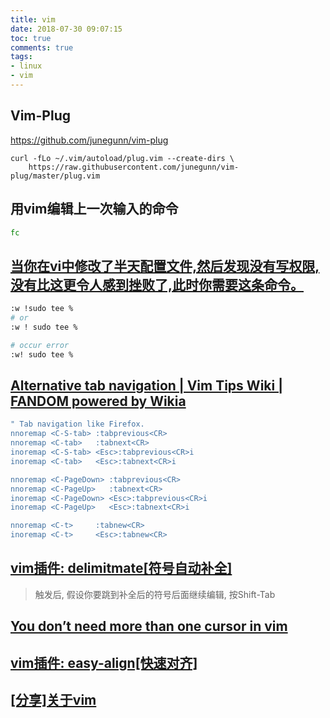 ```yaml
---
title: vim
date: 2018-07-30 09:07:15
toc: true
comments: true
tags:
- linux
- vim
---
```


## Vim-Plug
https://github.com/junegunn/vim-plug
```
curl -fLo ~/.vim/autoload/plug.vim --create-dirs \
    https://raw.githubusercontent.com/junegunn/vim-plug/master/plug.vim
```

## 用vim编辑上一次输入的命令
```sh
fc 
```

## [当你在vi中修改了半天配置文件,然后发现没有写权限,没有比这更令人感到挫败了,此时你需要这条命令。](http://mingxinglai.com/cn/2012/08/you-had-better-know-instruction/)
```sh
:w !sudo tee %
# or
:w ! sudo tee %

# occur error 
:w! sudo tee %
```

## [Alternative tab navigation | Vim Tips Wiki | FANDOM powered by Wikia](http://vim.wikia.com/wiki/Alternative_tab_navigation)
```sh
" Tab navigation like Firefox.
nnoremap <C-S-tab> :tabprevious<CR>
nnoremap <C-tab>   :tabnext<CR>
inoremap <C-S-tab> <Esc>:tabprevious<CR>i
inoremap <C-tab>   <Esc>:tabnext<CR>i

nnoremap <C-PageDown> :tabprevious<CR>
nnoremap <C-PageUp>   :tabnext<CR>
inoremap <C-PageDown> <Esc>:tabprevious<CR>i
inoremap <C-PageUp>   <Esc>:tabnext<CR>i

nnoremap <C-t>     :tabnew<CR>
inoremap <C-t>     <Esc>:tabnew<CR>

```


## [vim插件: delimitmate[符号自动补全] ](http://www.wklken.me/posts/2015/06/07/vim-plugin-delimitmate.html)
> 触发后, 假设你要跳到补全后的符号后面继续编辑, 按Shift-Tab

## [You don’t need more than one cursor in vim](https://medium.com/@schtoeffel/you-don-t-need-more-than-one-cursor-in-vim-2c44117d51db)

## [vim插件: easy-align[快速对齐] ](http://www.wklken.me/posts/2015/06/07/vim-plugin-easyalign.html)
## [[分享]关于vim ](http://www.wklken.me/posts/2016/07/24/about-vim.html)